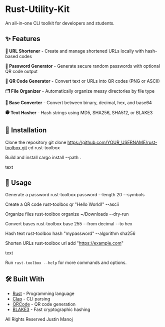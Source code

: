 # Rust-Utility-Kit

An all-in-one CLI toolkit for developers and students.

## ✨ Features

**🔗 URL Shortener** - Create and manage shortened URLs locally with hash-based codes

**🔐 Password Generator** - Generate secure random passwords with optional QR code output

**🧾 QR Code Generator** - Convert text or URLs into QR codes (PNG or ASCII)

**🗂️ File Organizer** - Automatically organize messy directories by file type

**🧮 Base Converter** - Convert between binary, decimal, hex, and base64

**🕵️ Text Hasher** - Hash strings using MD5, SHA256, SHA512, or BLAKE3

## 🚀 Installation

Clone the repository
git clone https://github.com/YOUR_USERNAME/rust-toolbox.git
cd rust-toolbox

Build and install
cargo install --path .

text

## 📖 Usage

Generate a password
rust-toolbox password --length 20 --symbols

Create a QR code
rust-toolbox qr "Hello World!" --ascii

Organize files
rust-toolbox organize ~/Downloads --dry-run

Convert bases
rust-toolbox base 255 --from decimal --to hex

Hash text
rust-toolbox hash "mypassword" --algorithm sha256

Shorten URLs
rust-toolbox url add "https://example.com"

text

Run `rust-toolbox --help` for more commands and options.

## 🛠️ Built With

- [Rust](https://www.rust-lang.org/) - Programming language
- [Clap](https://github.com/clap-rs/clap) - CLI parsing
- [QRCode](https://crates.io/crates/qrcode) - QR code generation
- [BLAKE3](https://github.com/BLAKE3-team/BLAKE3) - Fast cryptographic hashing

All Rights Reserved 
Justin Manoj
